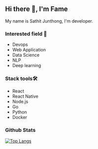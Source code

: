 ## Hi there 👋, I'm Fame
My name is Sathit Junthong, I'm developer.

### Interested field :dart:
- Devops
- Web Application
- Data Science 
- NLP
- Deep learning

### Stack tools🛠️
- React
- React Native
- Node.js
- Go
- Python
- Docker

### Github Stats
[![Top Langs](https://github-readme-stats.vercel.app/api/top-langs/?username=famesensor&hide=javascript,html)](https://github.com/famesensor/github-readme-stats)

